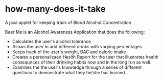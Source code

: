 # how-many-does-it-take
A java applet for keeping track of Blood Alcohol Concentration 

Beer Me is an Alcohol Awareness Application that does the following:
  - Calculates the user's alcohol tolerance
  - Allows the user to add different drinks with varying percentages 
  - Keeps track of the user's weight, BAC and calorie intake
  - Creates a personalizaed Health Report for the user that illustrates health consequnces
  of their drinking habits now and in the long run as well.
  - Examines the the user's knowledge through a series of different questions to demonstrate 
  what they he/she has learned. 
  
